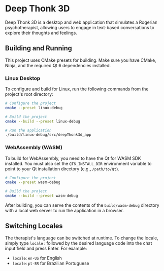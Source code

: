 # Deep Thonk 3D

Deep Thonk 3D is a desktop and web application that simulates a Rogerian psychotherapist, allowing users to engage in text-based conversations to explore their thoughts and feelings.

## Building and Running

This project uses CMake presets for building. Make sure you have CMake, Ninja, and the required Qt 6 dependencies installed.

### Linux Desktop

To configure and build for Linux, run the following commands from the project's root directory:

```bash
# Configure the project
cmake --preset linux-debug

# Build the project
cmake --build --preset linux-debug

# Run the application
./build/linux-debug/src/deepThonk3d_app
```

### WebAssembly (WASM)

To build for WebAssembly, you need to have the Qt for WASM SDK installed. You must also set the `QT6_INSTALL_DIR` environment variable to point to your Qt installation directory (e.g., `/path/to/Qt`).

```bash
# Configure the project
cmake --preset wasm-debug

# Build the project
cmake --build --preset wasm-debug
```

After building, you can serve the contents of the `build/wasm-debug` directory with a local web server to run the application in a browser.

## Switching Locales

The therapist's language can be switched at runtime. To change the locale, simply type `locale:` followed by the desired language code into the chat input field and press Enter. For example:

- `locale:en-US` for English
- `locale:pt-BR` for Brazilian Portuguese
